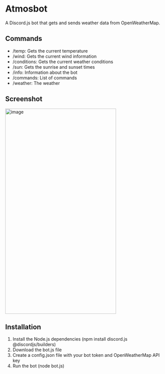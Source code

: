 # Atmosbot
A Discord.js bot that gets and sends weather data from OpenWeatherMap.

## Commands
- /temp: Gets the current temperature
- /wind: Gets the current wind information
- /conditions: Gets the current weather conditions
- /sun: Gets the sunrise and sunset times
- /info: Information about the bot
- /commands: List of commands
- /weather: The weather

## Screenshot
<img width="352" height="650" alt="image" src="https://github.com/user-attachments/assets/52afdded-d8b5-4892-a3e0-6d1ed044e224" />

## Installation
1. Install the Node.js dependencies (npm install discord.js @discordjs/builders) 
2. Download the bot.js file
3. Create a config.json file with your bot token and OpenWeatherMap API key
4. Run the bot (node bot.js)
